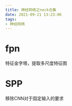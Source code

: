 ```yaml
---
title: 神经网络之neck合集
date: 2021-09-21 13:23:06
tags:
- 神经网络
---
```


# fpn

特征金字塔，提取多尺度特征图

# SPP

移除CNN对于固定输入的要求


